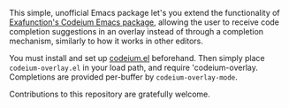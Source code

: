 This simple, unofficial Emacs package let's you extend the functionality of [Exafunction's Codeium Emacs package](https://github.com/Exafunction/codeium.el), allowing the user to receive code completion suggestions in an overlay instead of through a completion mechanism, similarly to how it works in other editors.

You must install and set up [codeium.el](https://github.com/Exafunction/codeium.el) beforehand. Then simply place `codeium-overlay.el` in your load path, and require 'codeium-overlay. Completions are provided per-buffer by `codeium-overlay-mode`.

Contributions to this repository are gratefully welcome.
